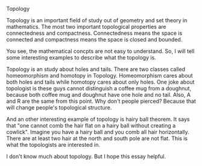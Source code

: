 Topology

Topology is an important field of study out of geometry and set theory in mathematics. The most two important topological properties are connectedness and compactness. Connectedness means the space is connected and compactness means the space is closed and bounded.

You see, the mathematical concpts are not easy to understand. So, I will tell some interesting examples to describe what the topology is.

Topology is an study about holes and tails. There are two classes called homeomorphism and homotopy in Topology. Homeomorphism cares about both holes and tails while homotopy cares about only holes. One joke about topologist is these guys cannot distinguish a coffee mug from a doughnut, because both coffee mug and doughnut have one hole and no tail. Also, A and R are the same from this point. Why don't people pierced? Because that will change people's topological structure.

And an other interesting example of topology is hairy ball theorem. It says that "one cannot comb the hair flat on a hairy ball without creating a cowlick". Imagine you have a hairy ball and you comb all hair horizontally. There are at least two hair at the north and south pole are not flat. This is what the topologists are interested in.

I don't know much about topology. But I hope this essay helpful. 



